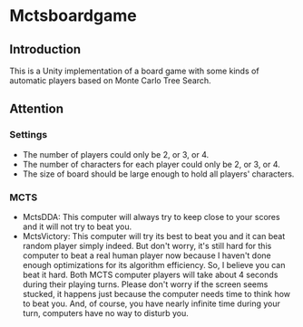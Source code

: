 # Mctsboardgame
## Introduction

This is a Unity implementation of a board game with some kinds of automatic players based on Monte Carlo Tree Search. 


## Attention

### Settings

- The number of players could only be 2, or 3, or 4.
- The number of characters for each player could only be 2, or 3, or 4.
- The size of board should be large enough to hold all players' characters.

### MCTS

- MctsDDA: This computer will always try to keep close to your scores and it will not try to beat you.
- MctsVictory: This computer will try its best to beat you and it can beat random player simply indeed. But don't worry, it's still hard for this computer to beat a real human player now because I haven't done enough optimizations for its algorithm efficiency. So, I believe you can beat it hard.
Both MCTS computer players will take about 4 seconds during their playing turns. Please don't worry if the screen seems stucked, it happens just because the computer needs time to think how to beat you. And, of course, you have nearly infinite time during your turn, computers have no way to disturb you.

